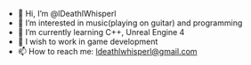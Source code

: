 - 👋 Hi, I’m @lDeathlWhisperl
- 👀 I’m interested in music(playing on guitar) and programming
- 🌱 I’m currently learning C++, Unreal Engine 4
- 💞️ I wish to work in game development
- 📫 How to reach me: ldeathlwhisperl@gmail.com

<!---
lDeathlWhisperl/lDeathlWhisperl is a ✨ special ✨ repository because its `README.md` (this file) appears on your GitHub profile.
You can click the Preview link to take a look at your changes.
--->
